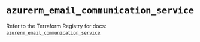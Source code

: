 # `azurerm_email_communication_service`

Refer to the Terraform Registry for docs: [`azurerm_email_communication_service`](https://registry.terraform.io/providers/hashicorp/azurerm/4.48.0/docs/resources/email_communication_service).
